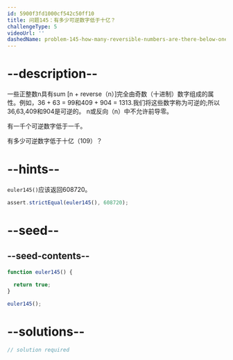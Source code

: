 ```yaml
---
id: 5900f3fd1000cf542c50ff10
title: 问题145：有多少可逆数字低于十亿？
challengeType: 5
videoUrl: ''
dashedName: problem-145-how-many-reversible-numbers-are-there-below-one-billion
---
```


# --description--

一些正整数n具有sum \[n + reverse（n）]完全由奇数（十进制）数字组成的属性。例如，36 + 63 = 99和409 + 904 = 1313.我们将这些数字称为可逆的;所以36,63,409和904是可逆的。 n或反向（n）中不允许前导零。

有一千个可逆数字低于一千。

有多少可逆数字低于十亿（109）？

# --hints--

`euler145()`应该返回608720。

```js
assert.strictEqual(euler145(), 608720);
```

# --seed--

## --seed-contents--

```js
function euler145() {

  return true;
}

euler145();
```

# --solutions--

```js
// solution required
```
